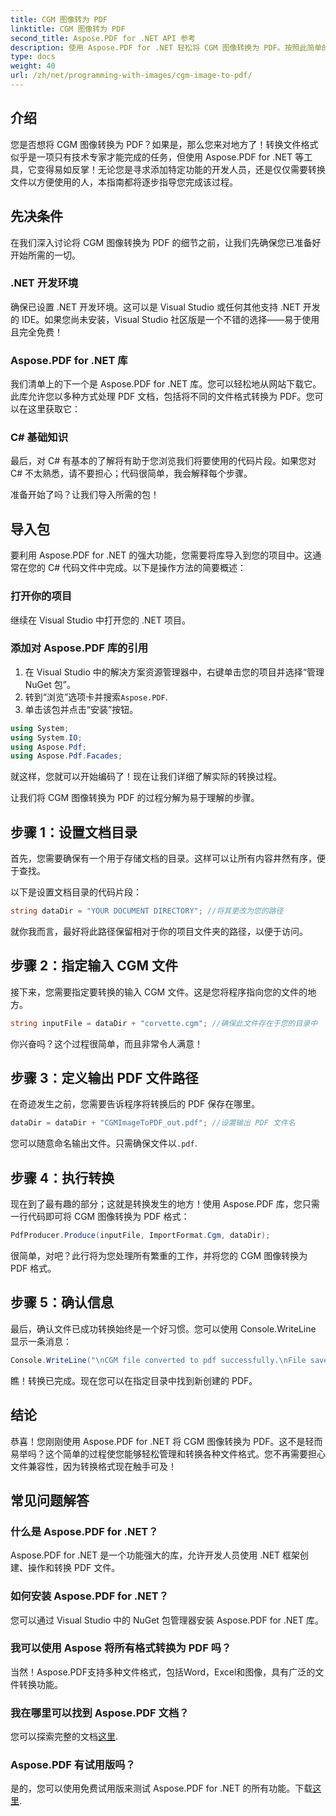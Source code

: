 ```yaml
---
title: CGM 图像转为 PDF
linktitle: CGM 图像转为 PDF
second_title: Aspose.PDF for .NET API 参考
description: 使用 Aspose.PDF for .NET 轻松将 CGM 图像转换为 PDF。按照此简单的分步指南，简化文件转换过程。
type: docs
weight: 40
url: /zh/net/programming-with-images/cgm-image-to-pdf/
---
```

## 介绍

您是否想将 CGM 图像转换为 PDF？如果是，那么您来对地方了！转换文件格式似乎是一项只有技术专家才能完成的任务，但使用 Aspose.PDF for .NET 等工具，它变得易如反掌！无论您是寻求添加特定功能的开发人员，还是仅仅需要转换文件以方便使用的人，本指南都将逐步指导您完成该过程。

## 先决条件

在我们深入讨论将 CGM 图像转换为 PDF 的细节之前，让我们先确保您已准备好开始所需的一切。

### .NET 开发环境

确保已设置 .NET 开发环境。这可以是 Visual Studio 或任何其他支持 .NET 开发的 IDE。如果您尚未安装，Visual Studio 社区版是一个不错的选择——易于使用且完全免费！

### Aspose.PDF for .NET 库

我们清单上的下一个是 Aspose.PDF for .NET 库。您可以轻松地从网站下载它。此库允许您以多种方式处理 PDF 文档，包括将不同的文件格式转换为 PDF。您可以在这里获取它：

### C# 基础知识

最后，对 C# 有基本的了解将有助于您浏览我们将要使用的代码片段。如果您对 C# 不太熟悉，请不要担心；代码很简单，我会解释每个步骤。

准备开始了吗？让我们导入所需的包！

## 导入包

要利用 Aspose.PDF for .NET 的强大功能，您需要将库导入到您的项目中。这通常在您的 C# 代码文件中完成。以下是操作方法的简要概述：

### 打开你的项目

继续在 Visual Studio 中打开您的 .NET 项目。 

### 添加对 Aspose.PDF 库的引用

1. 在 Visual Studio 中的解决方案资源管理器中，右键单击您的项目并选择“管理 NuGet 包”。
2. 转到“浏览”选项卡并搜索`Aspose.PDF`.
3. 单击该包并点击“安装”按钮。

```csharp
using System;
using System.IO;
using Aspose.Pdf;
using Aspose.Pdf.Facades;
```

就这样，您就可以开始编码了！现在让我们详细了解实际的转换过程。

让我们将 CGM 图像转换为 PDF 的过程分解为易于理解的步骤。

## 步骤 1：设置文档目录

首先，您需要确保有一个用于存储文档的目录。这样可以让所有内容井然有序，便于查找。 

以下是设置文档目录的代码片段：

```csharp
string dataDir = "YOUR DOCUMENT DIRECTORY"; //将其更改为您的路径
```

就你我而言，最好将此路径保留相对于你的项目文件夹的路径，以便于访问。

## 步骤 2：指定输入 CGM 文件

接下来，您需要指定要转换的输入 CGM 文件。这是您将程序指向您的文件的地方。

```csharp
string inputFile = dataDir + "corvette.cgm"; //确保此文件存在于您的目录中
```

你兴奋吗？这个过程很简单，而且非常令人满意！

## 步骤 3：定义输出 PDF 文件路径

在奇迹发生之前，您需要告诉程序将转换后的 PDF 保存在哪里。

```csharp
dataDir = dataDir + "CGMImageToPDF_out.pdf"; //设置输出 PDF 文件名
```

您可以随意命名输出文件。只需确保文件以`.pdf`.

## 步骤 4：执行转换

现在到了最有趣的部分；这就是转换发生的地方！使用 Aspose.PDF 库，您只需一行代码即可将 CGM 图像转换为 PDF 格式：

```csharp
PdfProducer.Produce(inputFile, ImportFormat.Cgm, dataDir);
```

很简单，对吧？此行将为您处理所有繁重的工作，并将您的 CGM 图像转换为 PDF 格式。

## 步骤 5：确认信息

最后，确认文件已成功转换始终是一个好习惯。您可以使用 Console.WriteLine 显示一条消息：

```csharp
Console.WriteLine("\nCGM file converted to pdf successfully.\nFile saved at " + dataDir);
```

瞧！转换已完成。现在您可以在指定目录中找到新创建的 PDF。

## 结论

恭喜！您刚刚使用 Aspose.PDF for .NET 将 CGM 图像转换为 PDF。这不是轻而易举吗？这个简单的过程使您能够轻松管理和转换各种文件格式。您不再需要担心文件兼容性，因为转换格式现在触手可及！

## 常见问题解答

### 什么是 Aspose.PDF for .NET？  
Aspose.PDF for .NET 是一个功能强大的库，允许开发人员使用 .NET 框架创建、操作和转换 PDF 文件。

### 如何安装 Aspose.PDF for .NET？  
您可以通过 Visual Studio 中的 NuGet 包管理器安装 Aspose.PDF for .NET 库。

### 我可以使用 Aspose 将所有格式转换为 PDF 吗？  
当然！Aspose.PDF支持多种文件格式，包括Word，Excel和图像，具有广泛的文件转换功能。

### 我在哪里可以找到 Aspose.PDF 文档？  
您可以探索完整的文档[这里](https://reference.aspose.com/pdf/net/).

### Aspose.PDF 有试用版吗？  
是的，您可以使用免费试用版来测试 Aspose.PDF for .NET 的所有功能。下载[这里](https://releases.aspose.com/).